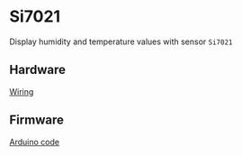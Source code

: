 # Si7021

Display humidity and temperature values with sensor `Si7021`

## Hardware

[Wiring](schematic.png)

## Firmware

[Arduino code](main.ino)
